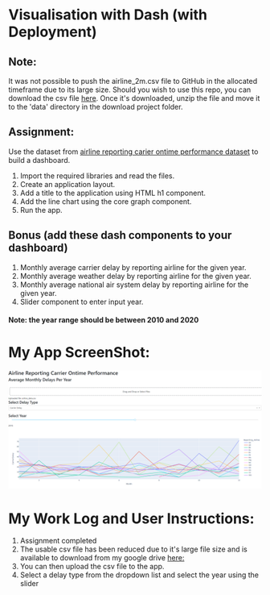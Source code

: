 # Visualisation with Dash (with Deployment)

## Note:
It was not possible to push the airline_2m.csv file to GitHub in the allocated timeframe due to its large size. Should you wish to use this repo, you can download the csv file [here](https://dax-cdn.cdn.appdomain.cloud/dax-airline/1.0.1/airline_2m.tar.gz?_ga=2.198942319.1119461549.1638211202-796443461.1638211202). Once it's downloaded, unzip the file and move it to the 'data' directory in the download project folder. 

## Assignment:
Use the dataset from [airline reporting carier ontime performance dataset](https://developer.ibm.com/exchanges/data/all/airline/?utm_medium=Exinfluencer&utm_source=Exinfluencer&utm_content=000026UJ&utm_term=10006555&utm_id=NA-SkillsNetwork-Channel-SkillsNetworkCoursesIBMDeveloperSkillsNetworkDV0101ENSkillsNetwork20297740-2021-01-01&cm_mmc=Email_Newsletter-_-Developer_Ed%2BTech-_-WW_WW-_-SkillsNetwork-Courses-IBMDeveloperSkillsNetwork-DV0101EN-SkillsNetwork-20297740&cm_mmca1=000026UJ&cm_mmca2=10006555&cm_mmca3=M12345678&cvosrc=email.Newsletter.M12345678&cvo_campaign=000026UJ#get-this-dataset) to build a dashboard.
1. Import the required libraries and read the files.
2. Create an application layout.
3. Add a title to the application using HTML h1 component.
5. Add the line chart using the core graph component.
6. Run the app.

## Bonus (add these dash components to your dashboard)
1. Monthly average carrier delay by reporting airline for the given year.
2. Monthly average weather delay by reporting airline for the given year.
3. Monthly average national air system delay by reporting airline for the given year.
4. Slider component to enter input year.

#### Note: the year range should be between 2010 and 2020

# My App ScreenShot:

<img src='examp_ss.png'>


# My Work Log and User Instructions:

1. Assignment completed
2. The usable csv file has been reduced due to it's large file size and is available to download from my google drive [here:](https://drive.google.com/drive/folders/1mqLf_6n6sDSerYR-toKyCKWNGNKw6yUL?usp=sharing)
3. You can then upload the csv file to the app.
4. Select a delay type from the dropdown list and select the year using the slider
